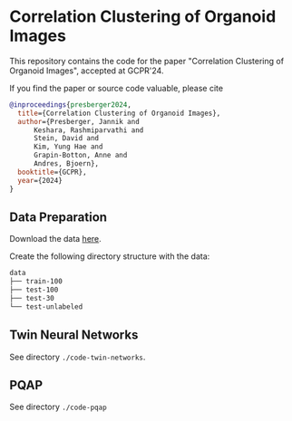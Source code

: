 # Correlation Clustering of Organoid Images
This repository contains the code for the paper "Correlation Clustering of Organoid Images", accepted at GCPR'24.

If you find the paper or source code valuable, please cite
```bibtex
@inproceedings{presberger2024,
  title={Correlation Clustering of Organoid Images},
  author={Presberger, Jannik and
      Keshara, Rashmiparvathi and
      Stein, David and
      Kim, Yung Hae and
      Grapin-Botton, Anne and
      Andres, Bjoern},
  booktitle={GCPR},
  year={2024}
}
```

## Data Preparation
Download the data [here](https://doi.org/10.25532/OPARA-598).

Create the following directory structure with the data:

```md
data
├── train-100
├── test-100
├── test-30
└── test-unlabeled
```

## Twin Neural Networks
See directory ```./code-twin-networks```.

## PQAP
See directory ```./code-pqap```

